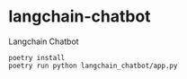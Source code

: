 # langchain-chatbot

Langchain Chatbot

```
poetry install
poetry run python langchain_chatbot/app.py
```

